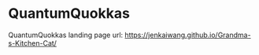 # QuantumQuokkas
QuantumQuokkas
landing page url: https://jenkaiwang.github.io/Grandma-s-Kitchen-Cat/